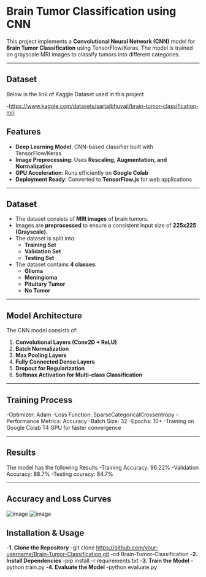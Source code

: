 #  Brain Tumor Classification using CNN

This project implements a **Convolutional Neural Network (CNN)** model for **Brain Tumor Classification** using TensorFlow/Keras. The model is trained on grayscale MRI images to classify tumors into different categories.

---

## Dataset
Below is the link of Kaggle Dataset used in this project

-https://www.kaggle.com/datasets/sartajbhuvaji/brain-tumor-classification-mri

##  Features
-  **Deep Learning Model**: CNN-based classifier built with TensorFlow/Keras
-  **Image Preprocessing**: Uses **Rescaling, Augmentation, and Normalization**
-  **GPU Acceleration**: Runs efficiently on **Google Colab**
-  **Deployment Ready**: Converted to **TensorFlow.js** for web applications

---

## Dataset
- The dataset consists of **MRI images** of brain tumors.
- Images are **preprocessed** to ensure a consistent input size of **225x225 (Grayscale).**
- The dataset is split into:
  - **Training Set**
  - **Validation Set**
  - **Testing Set**
- The dataset contains **4 classes**:
  - **Glioma**
  - **Meningioma**
  - **Pituitary Tumor**
  - **No Tumor**

---

##  Model Architecture
The CNN model consists of:
1. **Convolutional Layers (Conv2D + ReLU)**
2. **Batch Normalization**
3. **Max Pooling Layers**
4. **Fully Connected Dense Layers**
5. **Dropout for Regularization**
6. **Softmax Activation for Multi-class Classification**

---
## Training Process 
-Optimizer: Adam
-Loss Function: SparseCategoricalCrossentropy
-Performance Metrics: Accuracy
-Batch Size: 32
-Epochs: 10+
-Training on Google Colab T4 GPU for faster convergence

---
## Results
The model has the following Results
-Training Accuracy: 96.22%
-Validation Accuracy: 88.7%
-Testing ccuracy: 84.7%

---
## Accuracy and Loss Curves 
![image](https://github.com/user-attachments/assets/c2f0e6b3-1312-4f37-aa1a-d52e58b9feed)
![image](https://github.com/user-attachments/assets/40cc58c0-3852-4fb4-b5cf-f525e3b8bc8c)

## Installation & Usage
-**1. Clone the Repository**
  -git clone https://github.com/your-username/Brain-Tumor-Classification.git
  -cd Brain-Tumor-Classification
-**2. Install Dependencies**
  -pip install -r requirements.txt
-**3. Train the Model**
  -python train.py
-**4. Evaluate the Model**
  -python evaluate.py








